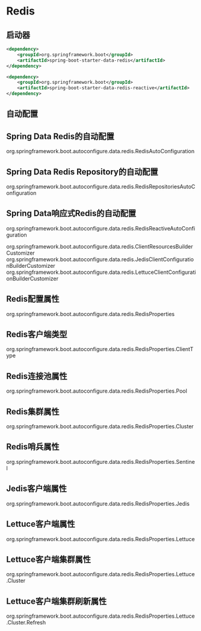 # Redis

## 启动器

```xml
<dependency>
    <groupId>org.springframework.boot</groupId>
    <artifactId>spring-boot-starter-data-redis</artifactId>
</dependency>

<dependency>
    <groupId>org.springframework.boot</groupId>
    <artifactId>spring-boot-starter-data-redis-reactive</artifactId>
</dependency>
```

## 自动配置

## Spring Data Redis的自动配置
org.springframework.boot.autoconfigure.data.redis.RedisAutoConfiguration
## Spring Data Redis Repository的自动配置
org.springframework.boot.autoconfigure.data.redis.RedisRepositoriesAutoConfiguration
## Spring Data响应式Redis的自动配置
org.springframework.boot.autoconfigure.data.redis.RedisReactiveAutoConfiguration


org.springframework.boot.autoconfigure.data.redis.ClientResourcesBuilderCustomizer
org.springframework.boot.autoconfigure.data.redis.JedisClientConfigurationBuilderCustomizer
org.springframework.boot.autoconfigure.data.redis.LettuceClientConfigurationBuilderCustomizer

## Redis配置属性
org.springframework.boot.autoconfigure.data.redis.RedisProperties
## Redis客户端类型
org.springframework.boot.autoconfigure.data.redis.RedisProperties.ClientType
## Redis连接池属性
org.springframework.boot.autoconfigure.data.redis.RedisProperties.Pool
## Redis集群属性
org.springframework.boot.autoconfigure.data.redis.RedisProperties.Cluster
## Redis哨兵属性
org.springframework.boot.autoconfigure.data.redis.RedisProperties.Sentinel
## Jedis客户端属性
org.springframework.boot.autoconfigure.data.redis.RedisProperties.Jedis
## Lettuce客户端属性
org.springframework.boot.autoconfigure.data.redis.RedisProperties.Lettuce
## Lettuce客户端集群属性
org.springframework.boot.autoconfigure.data.redis.RedisProperties.Lettuce.Cluster
## Lettuce客户端集群刷新属性
org.springframework.boot.autoconfigure.data.redis.RedisProperties.Lettuce.Cluster.Refresh















































